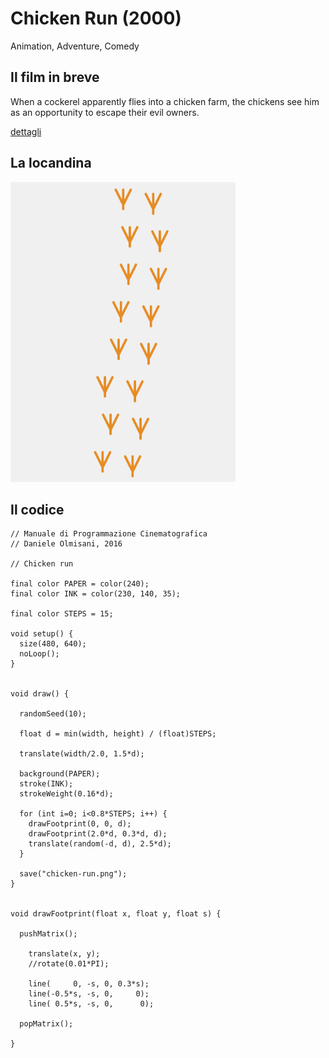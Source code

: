 # Chicken Run (2000)

Animation, Adventure, Comedy

## Il film in breve
When a cockerel apparently flies into a chicken farm, the chickens see him as an opportunity to escape their evil owners.

[dettagli](https://www.imdb.com/title/tt0120630/)

## La locandina
<img src="chicken-run.png"  width="360px" title="Chicken Run">


## Il codice
```processing
// Manuale di Programmazione Cinematografica
// Daniele Olmisani, 2016

// Chicken run

final color PAPER = color(240);
final color INK = color(230, 140, 35);

final color STEPS = 15;

void setup() {
  size(480, 640);
  noLoop();
}


void draw() {

  randomSeed(10);
  
  float d = min(width, height) / (float)STEPS;
  
  translate(width/2.0, 1.5*d);
  
  background(PAPER);
  stroke(INK);
  strokeWeight(0.16*d);
  
  for (int i=0; i<0.8*STEPS; i++) {
    drawFootprint(0, 0, d);
    drawFootprint(2.0*d, 0.3*d, d);
    translate(random(-d, d), 2.5*d);
  }
  
  save("chicken-run.png");
}


void drawFootprint(float x, float y, float s) {
  
  pushMatrix();
  
    translate(x, y);
    //rotate(0.01*PI);
    
    line(     0, -s, 0, 0.3*s);
    line(-0.5*s, -s, 0,     0);
    line( 0.5*s, -s, 0,      0);
  
  popMatrix();
  
}
```
